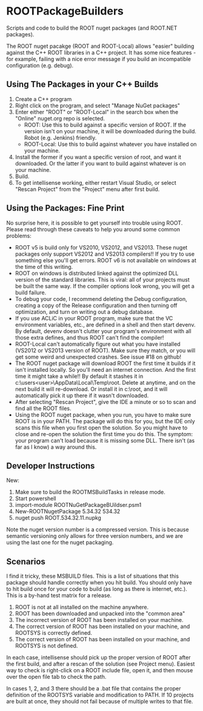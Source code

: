 ROOTPackageBuilders
===================

Scripts and code to build the ROOT nuget packages (and ROOT.NET packages).

The ROOT nuget pacakge (ROOT and ROOT-Local) allows "easier" building against the C++ ROOT libraries in a C++ project.
It has some nice features - for example, failing with a nice error message if you build an incompatible configuration (e.g. debug).

Using The Packages in your C++ Builds
--------------

1. Create a C++ program
2. Right click on the program, and select "Manage NuGet packages"
3. Enter either "ROOT" or "ROOT-Local" in the search box when the "Online" nuget.org repo is selected.
   -   ROOT: Use this to build against a specific version of ROOT. If the version isn't on your machine, it will be downloaded during the build. Robot (e.g. Jenkins) friendly.
   -   ROOT-Local: Use this to build against whatever you have installed on your machine.
4. Install the former if you want a specific version of root, and want it downloaded. Or the latter if you want to build against whatever is on your machine.
5. Build.
6. To get intellisense working, either restart Visual Studio, or select "Rescan Project" from the "Project" menu after first build.

Using the Packages: Fine Print
------------

No surprise here, it is possible to get yourself into trouble using ROOT. Please read through these caveats
to help you around some common problems:

- ROOT v5 is build only for VS2010, VS2012, and VS2013. These nuget packages only support VS2012 and VS2013 compilers!! If
  you try to use something else you'll get errors. ROOT v6 is not available on windows at the time of this writing.
- ROOT on windows is distributed linked against the optimized DLL version of the standard libraries. This is viral: all of your
  projects must be built the same way. If the compiler options look wrong, you will get a build failure.
- To debug your code, I recommend deleting the Debug configuration, creating a copy of the Release configuration and then
  turning off optimization, and turn on writing out a debug database.
- If you use ACLiC in your ROOT program, make sure that the VC environment variables, etc., are defined in a shell and then start
  devenv. By default, devenv doesn't clutter your program's environment with all those extra defines, and thus ROOT can't find
  the compiler!
- ROOT-Local can't automatically figure out what you have installed (VS2012 or VS2013 version of ROOT). Make sure they match,
  or you will get some weird and unexpected crashes. See issue #18 on github!
- The ROOT nuget package will download ROOT the first time it builds if it isn't installed locally. So you'll need an internet
  connection. And the first time it might take a while!! By default it  stashes it in c:\users\<user>\AppData\Local\Temp\root.
  Delete at anytime, and on the next build it will re-download. Or install it in c:\root, and it will automatically pick it up
  there if it wasn't downloaded.
- After selecting "Rescan Project", give the IDE a minute or so to scan and find all the ROOT files.
- Using the ROOT nuget package, when you run, you have to make sure ROOT is in your PATH. The package will do this for you,
  but the IDE only scans this file when you first open the solution. So you might have to close and re-open the solution the
  first time you do this. The symptom: your program can't load because it is missing some DLL. There isn't (as far as I know) a
  way around this.

Developer Instructions
------------

New:
1. Make sure to build the ROOTMSBuildTasks in release mode.
2. Start powershell
3. import-module ROOTNuGetPackageBUildser.psm1
4. New-ROOTNugetPackage 5.34.32 534.32
5. nuget push ROOT.534.32.11.nupkg

Note the nuget version number is a compressed version. This is because semantic versioning only allows for three version numbers,
and we are using the last one for the nuget packaging.

Scenarios
---------

I find it tricky, these MSBUILD files. This is a list of situations that this package should handle correctly when you hit build. You should only have to
hit build once for your code to build (as long as there is internet, etc.). This is a by-hand test matrix for a release.

1. ROOT is not at all installed on the machine anywhere.
2. ROOT has been downloaded and unpacked into the "common area"
3. The incorrect version of ROOT has been installed on your machine.
4. The correct version of ROOT has been installed on your machine, and ROOTSYS is correctly defined.
5. The correct version of ROOT has been installed on your machine, and ROOTSYS is not defined.

In each case, intellisense should pick up the proper version of ROOT after the first build, and after a rescan of the solution (see Project menu).
Easiest way to check is right-click on a ROOT include file, open it, and then mouse over the open file tab to check the path.

In cases 1, 2, and 3 there should be a .bat file that contains the proper definition of the ROOTSYS variable and modification to PATH.
If 10 projects are built at once, they should not fail because of multiple writes to that file.
